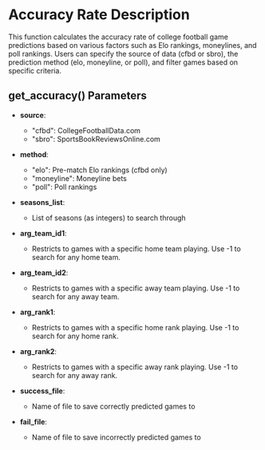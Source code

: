 # Accuracy Rate Description

This function calculates the accuracy rate of college football game predictions based on various factors such as Elo rankings, moneylines, and poll rankings. Users can specify the source of data (cfbd or sbro), the prediction method (elo, moneyline, or poll), and filter games based on specific criteria.

## get_accuracy() Parameters

- **source**: 
  - "cfbd": CollegeFootballData.com
  - "sbro": SportsBookReviewsOnline.com

- **method**:
  - "elo": Pre-match Elo rankings (cfbd only)
  - "moneyline": Moneyline bets
  - "poll": Poll rankings

- **seasons_list**: 
  - List of seasons (as integers) to search through

- **arg_team_id1**: 
  - Restricts to games with a specific home team playing. Use -1 to search for any home team.

- **arg_team_id2**: 
  - Restricts to games with a specific away team playing. Use -1 to search for any away team.

- **arg_rank1**: 
  - Restricts to games with a specific home rank playing. Use -1 to search for any home rank.

- **arg_rank2**: 
  - Restricts to games with a specific away rank playing. Use -1 to search for any away rank.

- **success_file**:
  - Name of file to save correctly predicted games to

- **fail_file**:
  - Name of file to save incorrectly predicted games to
